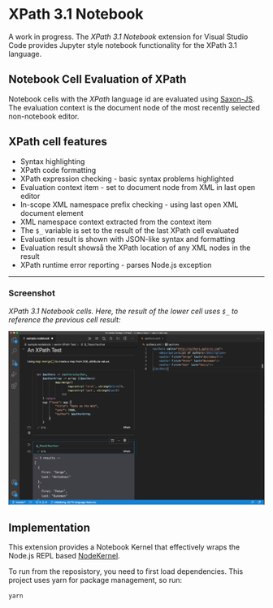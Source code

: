 # XPath 3.1 Notebook

A work in progress. The *XPath 3.1 Notebook* extension for Visual Studio Code provides Jupyter style notebook functionality for the XPath 3.1 language.

## Notebook Cell Evaluation of XPath

Notebook cells with the _XPath_ language id are evaluated using [Saxon-JS](https://www.saxonica.com/saxon-js/index.xml). The evaluation context is the document node of the most recently selected non-notebook editor.

## XPath cell features
- Syntax highlighting
- XPath code formatting
- XPath expression checking - basic syntax problems highlighted
- Evaluation context item -  set to document node from XML in last open editor
- In-scope XML namespace prefix checking - using last open XML document element
- XML namespace context extracted from the context item
- The `$_` variable is set to the result of the last XPath cell evaluated
- Evaluation result is shown with JSON-like syntax and formatting
- Evaluation result showså the XPath location of any XML nodes in the result 
- XPath runtime error reporting - parses Node.js exception

---

### Screenshot

*XPath 3.1 Notebook cells. Here, the result of the lower cell uses `$_` to reference the previous cell result:*

![XPath31](images/xpath31notebook.png)

## Implementation

This extension provides a Notebook Kernel that effectively wraps the Node.js REPL based [NodeKernel](https://github.com/microsoft/vscode-nodebook).

To run from the reposistory, you need to first load dependencies. This project uses yarn for package management, so run:

```
yarn
```
